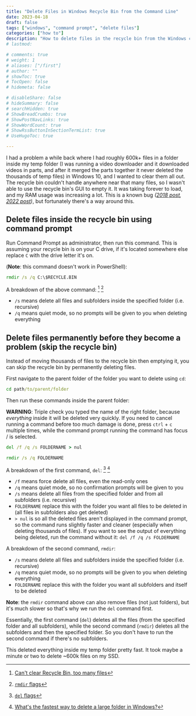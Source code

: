 ```yaml
---
title: "Delete Files in Windows Recycle Bin from the Command Line"
date: 2023-04-18
draft: false
tags: ["windows", "command prompt", "delete files"]
categories: ["how to"]
description: "How to delete files in the recycle bin from the Windows command prompt, and how to quickly and permanently delete thousands of files using the command prompt before it becomes a problem."
# lastmod: 

# comments: true
# weight: 1
# aliases: ["/first"]
# author: ""
# showToc: true
# TocOpen: false
# hidemeta: false

# disableShare: false
# hideSummary: false
# searchHidden: true
# ShowBreadCrumbs: true
# ShowPostNavLinks: true
# ShowWordCount: true
# ShowRssButtonInSectionTermList: true
# UseHugoToc: true

---
```


I had a problem a while back where I had roughly 600k+ files in a folder inside my temp folder (I was running a video downloader and it downloaded videos in parts, and after it merged the parts together it never deleted the thousands of temp files) in Windows 10, and I wanted to clear them all out. The recycle bin couldn't handle anywhere near that many files, so I wasn't able to use the recycle bin's GUI to empty it. It was taking forever to load, and my RAM usage was increasing a lot. This is a known bug _([2018 post](https://answers.microsoft.com/en-us/windows/forum/all/recycle-bin-memory-leak-windows-10/06309475-dc70-4acc-8953-4bab7fc472e1), [2022 post](https://answers.microsoft.com/en-us/windows/forum/all/recycle-bin-extreme-memory-usage-resulting-in-os/37e7c09b-21bf-40ad-927c-8d8150fd6b52))_, but fortunately there's a way around this.

## Delete files inside the recycle bin using command prompt

Run Command Prompt as administrator, then run this command. This is assuming your recycle bin is on your C drive, if it's located somewhere else replace `C` with the drive letter it's on.

(**Note**: this command doesn't work in PowerShell):

```cmd
rmdir /s /q C:\$RECYCLE.BIN
```

A breakdown of the above command: [^1] [^2]

- `/s` means delete all files and subfolders inside the specified folder (i.e. recursive)
- `/q` means quiet mode, so no prompts will be given to you when deleting everything

## Delete files permanently before they become a problem (skip the recycle bin)

Instead of moving thousands of files to the recycle bin then emptying it, you can skip the recycle bin by permanently deleting files.

First navigate to the parent folder of the folder you want to delete using `cd`:

```cmd
cd path/to/parent/folder
```

Then run these commands inside the parent folder:

**WARNING**: Triple check you typed the name of the right folder, because _everything_ inside it will be deleted very quickly. If you need to cancel running a command before too much damage is done, press `ctrl` + `c` multiple times, while the command prompt running the command has focus / is selected.

```cmd
del /f /q /s FOLDERNAME > nul
```

```cmd
rmdir /s /q FOLDERNAME
```

A breakdown of the first command, `del`: [^3] [^4]

- `/f` means force delete all files, even the read-only ones
- `/q` means quiet mode, so no confirmation prompts will be given to you
- `/s` means delete all files from the specified folder and from all subfolders (i.e. recursive)
- `FOLDERNAME` replace this with the folder you want all files to be deleted in (all files in subfolders also get deleted)
- `> nul` is so all the deleted files aren't displayed in the command prompt, so the command runs slightly faster and cleaner (especially when deleting thousands of files). If you want to see the output of everything being deleted, run the command without it: `del /f /q /s FOLDERNAME`

A breakdown of the second command, `rmdir`:

- `/s` means delete all files and subfolders inside the specified folder (i.e. recursive)
- `/q` means quiet mode, so no prompts will be given to you when deleting everything
- `FOLDERNAME` replace this with the folder you want all subfolders and itself to be deleted

**Note**: the `rmdir` command above can also remove files (not just folders), but it's much slower so that's why we run the `del` command first.

Essentially, the first command (`del`) deletes all the files (from the specified folder and all subfolders), while the second command (`rmdir`) deletes all the subfolders and then the specified folder. So you don't have to run the second command if there's no subfolders.

This deleted everything inside my temp folder pretty fast. It took maybe a minute or two to delete ~600k files on my SSD.


[^1]: [Can't clear Recycle Bin, too many files](https://superuser.com/questions/1038602/cant-clear-recycle-bin-too-many-files)
[^2]: [`rmdir` flags](https://learn.microsoft.com/en-us/windows-server/administration/windows-commands/rmdir)
[^3]: [`del` flags](https://learn.microsoft.com/en-us/windows-server/administration/windows-commands/del)
[^4]: [What's the fastest way to delete a large folder in Windows?](https://stackoverflow.com/questions/186737/whats-the-fastest-way-to-delete-a-large-folder-in-windows)